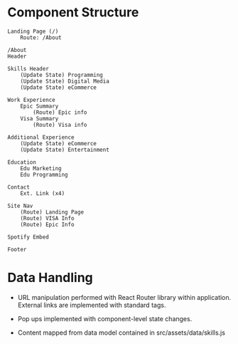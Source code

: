 # Component Structure 
    Landing Page (/)
        Route: /About

    /About
    Header
    
    Skills Header
        (Update State) Programming
        (Update State) Digital Media
        (Update State) eCommerce

    Work Experience 
        Epic Summary
            (Route) Epic info
        Visa Summary
            (Route) Visa info

    Additional Experience
        (Update State) eCommerce
        (Update State) Entertainment

    Education
        Edu Marketing
        Edu Programming

    Contact 
        Ext. Link (x4)

    Site Nav 
        (Route) Landing Page
        (Route) VISA Info
        (Route) Epic Info 

    Spotify Embed 

    Footer

# Data Handling
- URL manipulation performed with React Router library within application. External links are implemented with standard <a> tags. 

- Pop ups implemented with component-level state changes. 

- Content mapped from data model contained in src/assets/data/skills.js


